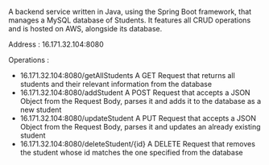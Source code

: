 A backend service written in Java, using the Spring Boot framework, that manages a MySQL database of Students.
It features all CRUD operations and is hosted on AWS, alongside its database.

Address : 16.171.32.104:8080

Operations : 
- 16.171.32.104:8080/getAllStudents
  A GET Request that returns all students and their relevant information from the database
- 16.171.32.104:8080/addStudent
  A POST Request that accepts a JSON Object from the Request Body, parses it and adds it to the database as a new student
- 16.171.32.104:8080/updateStudent
  A PUT Request that accepts a JSON Object from the Request Body, parses it and updates an already existing student
- 16.171.32.104:8080/deleteStudent/{id}
  A DELETE Request that removes the student whose id matches the one specified from the database
